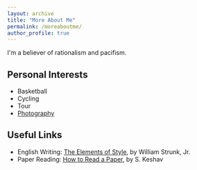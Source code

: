 ```yaml
---
layout: archive
title: "More About Me"
permalink: /moreaboutme/
author_profile: true
---
```


I'm a believer of rationalism and pacifism.

## Personal Interests
  * Basketball
  * Cycling
  * Tour
  * [Photography](https://sites.google.com/site/ruitaosphotograph/)


## Useful Links
  * English Writing: [The Elements of Style](http://www.crockford.com/wrrrld/style.html), by William Strunk, Jr.
  * Paper Reading: [How to Read a Paper](http://blizzard.cs.uwaterloo.ca/keshav/home/Papers/data/07/paper-reading.pdf), by S. Keshav
